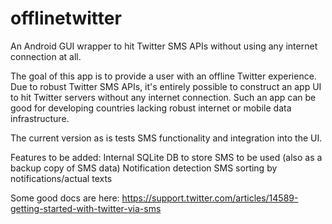 offlinetwitter
==============

An Android GUI wrapper to hit Twitter SMS APIs without using any internet connection at all.

The goal of this app is to provide a user with an offline Twitter experience. 
Due to robust Twitter SMS APIs, it's entirely possible to construct an app UI to hit Twitter servers without any internet connection.
Such an app can be good for developing countries lacking robust internet or mobile data infrastructure.

The current version as is tests SMS functionality and integration into the UI.

Features to be added:
Internal SQLite DB to store SMS to be used (also as a backup copy of SMS data)
Notification detection
SMS sorting by notifications/actual texts

Some good docs are here:
https://support.twitter.com/articles/14589-getting-started-with-twitter-via-sms
